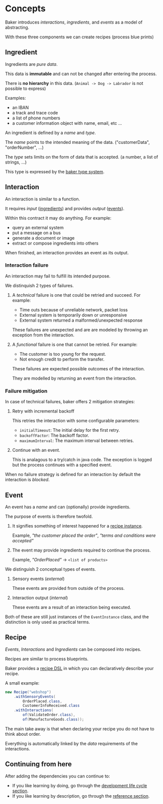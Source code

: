 # Concepts

Baker introduces *interactions*, *ingredients*, and *events* as a model of abstracting.

With these three components we can create recipes (process blue prints)

## Ingredient

Ingredients are *pure data*.

This data is **immutable** and can not be changed after entering the process.

There is **no hierarchy** in this data. (`Animal -> Dog -> Labrador` is not possible to express)

Examples:

- an IBAN
- a track and trace code
- a list of phone numbers
- a customer information object with name, email, etc ...

An ingredient is defined by a *name* and *type*.

The *name* points to the intended meaning of the data. ("customerData", "orderNumber", ...)

The *type* sets limits on the form of data that is accepted. (a number, a list of strings, ...)

This type is expressed by the [baker type system](/sections/reference/baker-types-and-values/).

## Interaction

An interaction is similar to a function.

It requires *input* ([ingredients](/sections/reference/main-abstractions/#ingredient-and-ingredientinstance)) and 
provides *output* ([events](/sections/reference/main-abstractions/#event-and-eventinstance)).

Within this contract it may do anything. For example:

- query an external system
- put a message on a bus
- generate a document or image
- extract or compose ingredients into others

When finished, an interaction provides an event as its output.

### Interaction failure

An interaction may fail to fulfill its intended purpose.

We distinquish 2 types of failures.

1. A *technical* failure is one that could be retried and succeed. For example:
    * Time outs because of unreliable network, packet loss
    * External system is temporarily down or unresponsive
    * External system returned a malformed/unexpected response

    These failures are unexpected and are are modeled by throwing an exception from the interaction.

2. A *functional* failure is one that cannot be retried. For example:
    * The customer is too young for the request.
    * Not enough credit to perform the transfer.

    These failures are expected possible outcomes of the interaction.

    They are modelled by returning an event from the interaction.

### Failure mitigation

In case of technical failures, baker offers 2 mitigation strategies:

1. Retry with incremental backoff

    This retries the interaction with some configurable parameters:

    - `initialTimeout`: The initial delay for the first retry.
    - `backoffFactor`: The backoff factor.
    - `maximumInterval`: The maximum interval between retries.

2. Continue with an event.

    This is analagous to a try/catch in java code. The exception is logged but the process continues with a specified event.

When no failure strategy is defined for an interaction by default the interaction is *blocked*.

## Event

An event has a *name* and can (optionally) provide ingredients.

The purpose of events is therefore twofold.

1. It signifies something of interest happened for a [recipe instance](/sections/reference/main-abstractions/#recipe-and-recipeinstance).

    Example, *"the customer placed the order"*, *"terms and conditions were accepted"*

2. The event may provide ingredients required to continue the process.

    Example, *"OrderPlaced"* -> `<list of products>`

We distinguish 2 conceptual types of events.

1. Sensory events (*external*)

    These events are provided from outside of the process.

2. Interaction output (*internal*)

    These events are a result of an interaction being executed.
    
Both of these are still just instances of the `EventInstance` class, and the distinction is only used as practical terms.

## **Recipe**

*Events*, *Interactions* and *Ingredients* can be composed into recipes.

Recipes are similar to process blueprints.

Baker provides a [recipe DSL](/sections/reference/dsls/) in which you can declaratively describe your recipe.

A small example:
``` java
new Recipe("webshop")
    .withSensoryEvents(
        OrderPlaced.class,
        CustomerInfoReceived.class
    .withInteractions(
        of(ValidateOrder.class),
        of(ManufactureGoods.class));
```

The main take away is that when declaring your recipe you do not have to think about order.

Everything is automatically linked by the *data* requirements of the interactions.

## Continuing from here

After adding the dependencies you can continue to:

* If you like learning by doing, go through the [development life cycle section](/sections/development-life-cycle/design-a-recipe).
* If you like learning by description, go through the [reference section](/sections/reference/main-abstractions).

